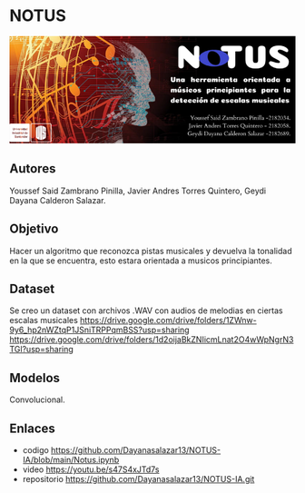 # NOTUS
![img](https://github.com/Dayanasalazar13/NOTUS-IA/blob/main/notus%20banner.png)

## Autores
Youssef Said Zambrano Pinilla, Javier Andres Torres Quintero, Geydi Dayana Calderon Salazar. 

## Objetivo 
Hacer un algoritmo que reconozca pistas musicales y devuelva la tonalidad en la que se encuentra, esto estara orientada a musicos principiantes.


## Dataset 
Se creo un dataset con archivos .WAV con audios de melodias en ciertas escalas musicales 
https://drive.google.com/drive/folders/1ZWnw-9y6_hp2nWZtqP1JSniTRPPqmBSS?usp=sharing
https://drive.google.com/drive/folders/1d2oijaBkZNIicmLnat2O4wWpNgrN3TGl?usp=sharing

## Modelos 
Convolucional.

## Enlaces 
- codigo https://github.com/Dayanasalazar13/NOTUS-IA/blob/main/Notus.ipynb
- video https://youtu.be/s47S4xJTd7s
- repositorio  https://github.com/Dayanasalazar13/NOTUS-IA.git
